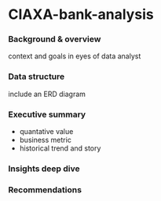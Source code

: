 # CIAXA-bank-analysis

### Background & overview
context and goals in eyes of data analyst

### Data structure
include an ERD diagram

### Executive summary
- quantative value
- business metric
- historical trend and story

### Insights deep dive

### Recommendations

